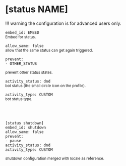 # [status NAME]

!!! warning
    the configuration is for advanced users only.

`embed_id: EMBED`  
<small>Embed for status.</small>

`allow_same: false`  
<small>allow that the same status can get again triggered.</small>

```console
prevent: 
- OTHER_STATUS
```
<small>prevent other status states.</small>

`activity_status: dnd`  
<small>bot status (the small circle icon on the profile).</small>

`activity_type: CUSTOM`  
<small>bot status type.</small>

<br><br>
```console
[status shutdown]
embed_id: shutdown
allow_same: false
prevent:
- pause
activity_status: dnd
activity_type: CUSTOM
```
<small>shutdown configuration merged with locale as reference.</small>